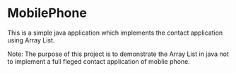 # MobilePhone
This is a simple java application which implements the contact application using Array List.

Note: The purpose of this project is to demonstrate the Array List in java not to implement a full fleged contact application of moblie phone.
